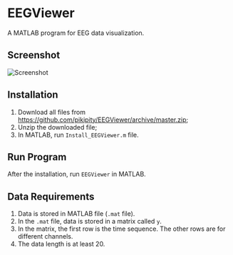 # EEGViewer
A MATLAB program for EEG data visualization.

## Screenshot
![Screenshot](https://github.com/pikipity/EEGViewer/blob/master/ScreenShot.PNG?raw=true)

## Installation 

1. Download all files from <https://github.com/pikipity/EEGViewer/archive/master.zip>;
2. Unzip the downloaded file;
3. In MATLAB, run `Install_EEGViewer.m` file.

## Run Program

After the installation, run `EEGViewer` in MATLAB.

## Data Requirements

1. Data is stored in MATLAB file (`.mat` file).
2. In the `.mat` file, data is stored in a matrix called `y`.
3. In the matrix, the first row is the time sequence. The other rows are for different channels.
4. The data length is at least 20.
